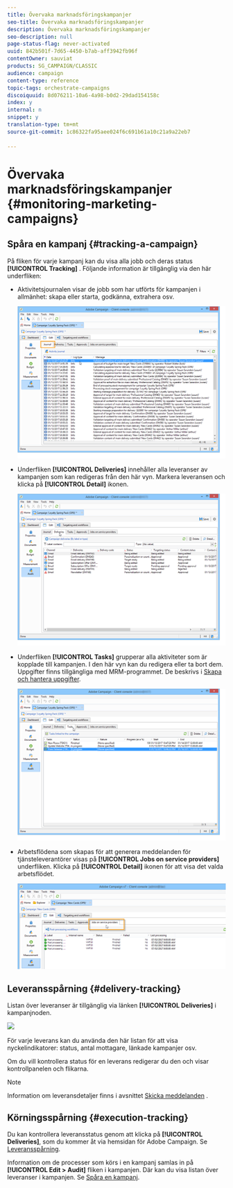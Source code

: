 ```yaml
---
title: Övervaka marknadsföringskampanjer
seo-title: Övervaka marknadsföringskampanjer
description: Övervaka marknadsföringskampanjer
seo-description: null
page-status-flag: never-activated
uuid: 842b501f-7d65-4450-b7ab-aff3942fb96f
contentOwner: sauviat
products: SG_CAMPAIGN/CLASSIC
audience: campaign
content-type: reference
topic-tags: orchestrate-campaigns
discoiquuid: 8d076211-10a6-4a98-b0d2-29dad154158c
index: y
internal: n
snippet: y
translation-type: tm+mt
source-git-commit: 1c86322fa95aee024f6c691b61a10c21a9a22eb7

---
```



# Övervaka marknadsföringskampanjer {#monitoring-marketing-campaigns}

## Spåra en kampanj {#tracking-a-campaign}

På fliken för varje kampanj kan du visa alla jobb och deras status **[!UICONTROL Tracking]** . Följande information är tillgänglig via den här underfliken:

* Aktivitetsjournalen visar de jobb som har utförts för kampanjen i allmänhet: skapa eller starta, godkänna, extrahera osv.

   ![](assets/s_ncs_user_op_edit_exe_tab_a.png)

* Underfliken **[!UICONTROL Deliveries]** innehåller alla leveranser av kampanjen som kan redigeras från den här vyn. Markera leveransen och klicka på **[!UICONTROL Detail]** ikonen.

   ![](assets/s_ncs_user_op_edit_exe_tab_b.png)

* Underfliken **[!UICONTROL Tasks]** grupperar alla aktiviteter som är kopplade till kampanjen. I den här vyn kan du redigera eller ta bort dem. Uppgifter finns tillgängliga med MRM-programmet. De beskrivs i [Skapa och hantera uppgifter](../../campaign/using/creating-and-managing-tasks.md).

   ![](assets/s_ncs_user_op_edit_exe_tab_e.png)

* Arbetsflödena som skapas för att generera meddelanden för tjänsteleverantörer visas på **[!UICONTROL Jobs on service providers]** underfliken. Klicka på **[!UICONTROL Detail]** ikonen för att visa det valda arbetsflödet.

   ![](assets/s_ncs_user_op_edit_exe_tab_d.png)

## Leveransspårning {#delivery-tracking}

Listan över leveranser är tillgänglig via länken **[!UICONTROL Deliveries]** i kampanjnoden.

![](assets/s_ncs_user_op_del_state_from_homepage.png)

För varje leverans kan du använda den här listan för att visa nyckelindikatorer: status, antal mottagare, länkade kampanjer osv.

Om du vill kontrollera status för en leverans redigerar du den och visar kontrollpanelen och flikarna.

>[!NOTE]
>
>Information om leveransdetaljer finns i avsnittet [Skicka meddelanden](../../delivery/using/about-message-tracking.md) .

## Körningsspårning {#execution-tracking}

Du kan kontrollera leveransstatus genom att klicka på **[!UICONTROL Deliveries]**, som du kommer åt via hemsidan för Adobe Campaign. Se [Leveransspårning](#delivery-tracking).

Information om de processer som körs i en kampanj samlas in på **[!UICONTROL Edit > Audit]** fliken i kampanjen. Där kan du visa listan över leveranser i kampanjen. Se [Spåra en kampanj](#tracking-a-campaign).
